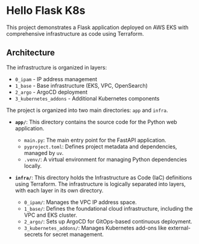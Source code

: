 # Hello Flask K8s

This project demonstrates a Flask application deployed on AWS EKS with comprehensive infrastructure as code using Terraform.

## Architecture

The infrastructure is organized in layers:

- `0_ipam` - IP address management
- `1_base` - Base infrastructure (EKS, VPC, OpenSearch)
- `2_argo` - ArgoCD deployment
- `3_kubernetes_addons` - Additional Kubernetes components



The project is organized into two main directories: `app` and `infra`.

- **`app/`**: This directory contains the source code for the Python web application.
    - `main.py`: The main entry point for the FastAPI application.
    - `pyproject.toml`: Defines project metadata and dependencies, managed by `uv`.
    - `.venv/`: A virtual environment for managing Python dependencies locally.

- **`infra/`**: This directory holds the Infrastructure as Code (IaC) definitions using Terraform. The infrastructure is logically separated into layers, with each layer in its own directory.
    - `0_ipam/`: Manages the VPC IP address space.
    - `1_base/`: Defines the foundational cloud infrastructure, including the VPC and EKS cluster.
    - `2_argo/`: Sets up ArgoCD for GitOps-based continuous deployment.
    - `3_kubernetes_addons/`: Manages Kubernetes add-ons like external-secrets for secret management.
